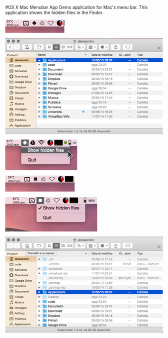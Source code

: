 #OS X Mac Menubar App
Demo application for Mac's menu bar.
This application shows the hidden files in the Finder.

![icon OFF](https://raw.githubusercontent.com/alessandroiori/MacMenubarApp/master/img/readmeImg/01.png)

![Hidden Files](https://raw.githubusercontent.com/alessandroiori/MacMenubarApp/master/img/readmeImg/02.png)

![Menubar OFF](https://raw.githubusercontent.com/alessandroiori/MacMenubarApp/master/img/readmeImg/07.png)

![icon ON](https://raw.githubusercontent.com/alessandroiori/MacMenubarApp/master/img/readmeImg/04.png)

![Menubar ON](https://raw.githubusercontent.com/alessandroiori/MacMenubarApp/master/img/readmeImg/05.png)

![Show Hidden Files](https://raw.githubusercontent.com/alessandroiori/MacMenubarApp/master/img/readmeImg/06.png)

